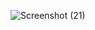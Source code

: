 ![Screenshot (21)](https://github.com/Mohd1999-collb/Resturant-Website-Using-react/assets/96992202/f94a3a9b-1799-4396-9157-f573cc39477b)
